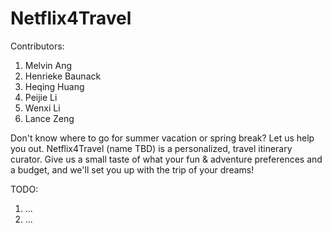 # Netflix4Travel

Contributors:
  1. Melvin Ang
  2. Henrieke Baunack
  3. Heqing Huang
  4. Peijie Li 
  5. Wenxi Li
  6. Lance Zeng

Don't know where to go for summer vacation or spring break? Let us help you out. Netflix4Travel (name TBD) is a personalized, travel itinerary curator. Give us a small taste of what your fun & adventure preferences and a budget, and we'll set you up with the trip of your dreams! 


TODO:
  1. ...
  2. ...
  
